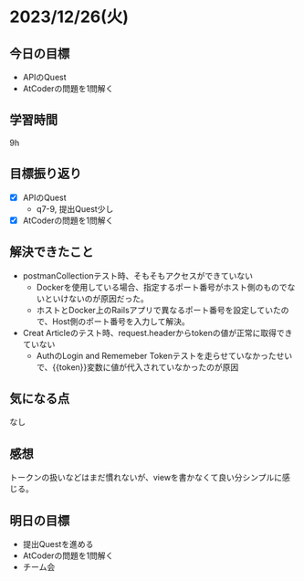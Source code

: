 # 2023/12/26(火)

## 今日の目標
* APIのQuest
* AtCoderの問題を1問解く

## 学習時間
9h

## 目標振り返り
* [x] APIのQuest
  * q7-9, 提出Quest少し
* [x] AtCoderの問題を1問解く

## 解決できたこと
- postmanCollectionテスト時、そもそもアクセスができていない
  - Dockerを使用している場合、指定するポート番号がホスト側のものでないといけないのが原因だった。
  - ホストとDocker上のRailsアプリで異なるポート番号を設定していたので、Host側のポート番号を入力して解決。
- Creat Articleのテスト時、request.headerからtokenの値が正常に取得できていない
  - AuthのLogin and Rememeber Tokenテストを走らせていなかったせいで、{{token}}変数に値が代入されていなかったのが原因

## 気になる点
なし

## 感想
トークンの扱いなどはまだ慣れないが、viewを書かなくて良い分シンプルに感じる。

## 明日の目標
* 提出Questを進める
* AtCoderの問題を1問解く
* チーム会